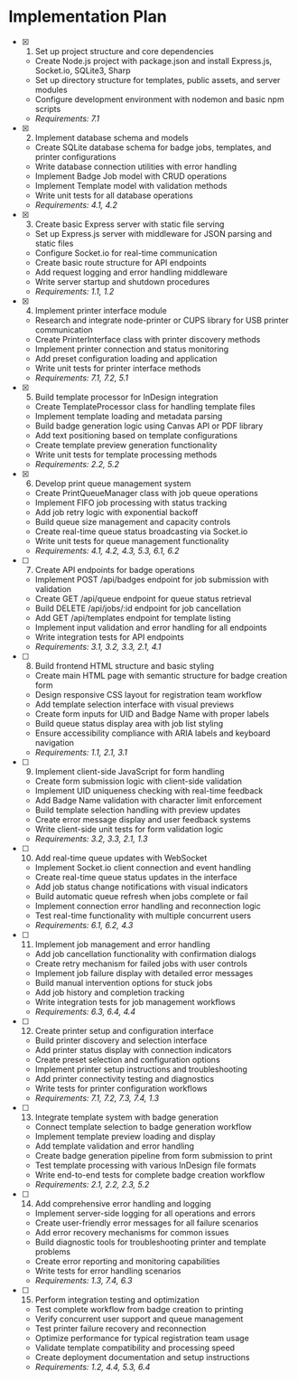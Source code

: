# Implementation Plan

- [x] 1. Set up project structure and core dependencies

  - Create Node.js project with package.json and install Express.js, Socket.io, SQLite3, Sharp
  - Set up directory structure for templates, public assets, and server modules
  - Configure development environment with nodemon and basic npm scripts
  - _Requirements: 7.1_

- [x] 2. Implement database schema and models

  - Create SQLite database schema for badge jobs, templates, and printer configurations
  - Write database connection utilities with error handling
  - Implement Badge Job model with CRUD operations
  - Implement Template model with validation methods
  - Write unit tests for all database operations
  - _Requirements: 4.1, 4.2_

- [x] 3. Create basic Express server with static file serving

  - Set up Express.js server with middleware for JSON parsing and static files
  - Configure Socket.io for real-time communication
  - Create basic route structure for API endpoints
  - Add request logging and error handling middleware
  - Write server startup and shutdown procedures
  - _Requirements: 1.1, 1.2_

- [x] 4. Implement printer interface module

  - Research and integrate node-printer or CUPS library for USB printer communication
  - Create PrinterInterface class with printer discovery methods
  - Implement printer connection and status monitoring
  - Add preset configuration loading and application
  - Write unit tests for printer interface methods
  - _Requirements: 7.1, 7.2, 5.1_

- [x] 5. Build template processor for InDesign integration

  - Create TemplateProcessor class for handling template files
  - Implement template loading and metadata parsing
  - Build badge generation logic using Canvas API or PDF library
  - Add text positioning based on template configurations
  - Create template preview generation functionality
  - Write unit tests for template processing methods
  - _Requirements: 2.2, 5.2_

- [x] 6. Develop print queue management system

  - Create PrintQueueManager class with job queue operations
  - Implement FIFO job processing with status tracking
  - Add job retry logic with exponential backoff
  - Build queue size management and capacity controls
  - Create real-time queue status broadcasting via Socket.io
  - Write unit tests for queue management functionality
  - _Requirements: 4.1, 4.2, 4.3, 5.3, 6.1, 6.2_

- [ ] 7. Create API endpoints for badge operations

  - Implement POST /api/badges endpoint for job submission with validation
  - Create GET /api/queue endpoint for queue status retrieval
  - Build DELETE /api/jobs/:id endpoint for job cancellation
  - Add GET /api/templates endpoint for template listing
  - Implement input validation and error handling for all endpoints
  - Write integration tests for API endpoints
  - _Requirements: 3.1, 3.2, 3.3, 2.1, 4.1_

- [ ] 8. Build frontend HTML structure and basic styling

  - Create main HTML page with semantic structure for badge creation form
  - Design responsive CSS layout for registration team workflow
  - Add template selection interface with visual previews
  - Create form inputs for UID and Badge Name with proper labels
  - Build queue status display area with job list styling
  - Ensure accessibility compliance with ARIA labels and keyboard navigation
  - _Requirements: 1.1, 2.1, 3.1_

- [ ] 9. Implement client-side JavaScript for form handling

  - Create form submission logic with client-side validation
  - Implement UID uniqueness checking with real-time feedback
  - Add Badge Name validation with character limit enforcement
  - Build template selection handling with preview updates
  - Create error message display and user feedback systems
  - Write client-side unit tests for form validation logic
  - _Requirements: 3.2, 3.3, 2.1, 1.3_

- [ ] 10. Add real-time queue updates with WebSocket

  - Implement Socket.io client connection and event handling
  - Create real-time queue status updates in the interface
  - Add job status change notifications with visual indicators
  - Build automatic queue refresh when jobs complete or fail
  - Implement connection error handling and reconnection logic
  - Test real-time functionality with multiple concurrent users
  - _Requirements: 6.1, 6.2, 4.3_

- [ ] 11. Implement job management and error handling

  - Add job cancellation functionality with confirmation dialogs
  - Create retry mechanism for failed jobs with user controls
  - Implement job failure display with detailed error messages
  - Build manual intervention options for stuck jobs
  - Add job history and completion tracking
  - Write integration tests for job management workflows
  - _Requirements: 6.3, 6.4, 4.4_

- [ ] 12. Create printer setup and configuration interface

  - Build printer discovery and selection interface
  - Add printer status display with connection indicators
  - Create preset selection and configuration options
  - Implement printer setup instructions and troubleshooting
  - Add printer connectivity testing and diagnostics
  - Write tests for printer configuration workflows
  - _Requirements: 7.1, 7.2, 7.3, 7.4, 1.3_

- [ ] 13. Integrate template system with badge generation

  - Connect template selection to badge generation workflow
  - Implement template preview loading and display
  - Add template validation and error handling
  - Create badge generation pipeline from form submission to print
  - Test template processing with various InDesign file formats
  - Write end-to-end tests for complete badge creation workflow
  - _Requirements: 2.1, 2.2, 2.3, 5.2_

- [ ] 14. Add comprehensive error handling and logging

  - Implement server-side logging for all operations and errors
  - Create user-friendly error messages for all failure scenarios
  - Add error recovery mechanisms for common issues
  - Build diagnostic tools for troubleshooting printer and template problems
  - Create error reporting and monitoring capabilities
  - Write tests for error handling scenarios
  - _Requirements: 1.3, 7.4, 6.3_

- [ ] 15. Perform integration testing and optimization
  - Test complete workflow from badge creation to printing
  - Verify concurrent user support and queue management
  - Test printer failure recovery and reconnection
  - Optimize performance for typical registration team usage
  - Validate template compatibility and processing speed
  - Create deployment documentation and setup instructions
  - _Requirements: 1.2, 4.4, 5.3, 6.4_
